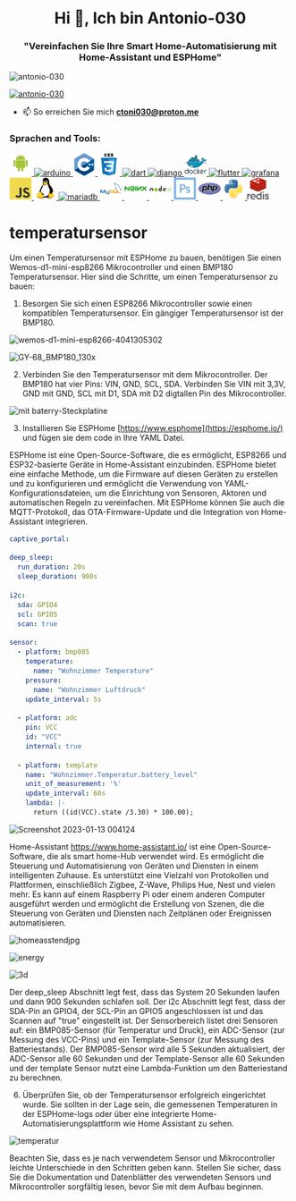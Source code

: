 <h1 align="center">Hi 👋, Ich bin Antonio-030</h1>
<h3 align="center">"Vereinfachen Sie Ihre Smart Home-Automatisierung mit Home-Assistant und ESPHome"</h3>

<p align="left"> <img src="https://komarev.com/ghpvc/?username=antonio-030&label=Profile%20views&color=0e75b6&style=flat" alt="antonio-030" /> </p>

<p align="left"> <a href="https://github.com/ryo-ma/github-profile-trophy"><img src="https://github-profile-trophy.vercel.app/?username=antonio-030" alt="antonio-030" /></a> </p>

- 📫 So erreichen Sie mich **ctoni030@proton.me**


<h3 align="left">Sprachen and Tools:</h3>
<p align="left"> <a href="https://developer.android.com" target="_blank" rel="noreferrer"> <img src="https://raw.githubusercontent.com/devicons/devicon/master/icons/android/android-original-wordmark.svg" alt="android" width="40" height="40"/> </a> <a href="https://www.arduino.cc/" target="_blank" rel="noreferrer"> <img src="https://cdn.worldvectorlogo.com/logos/arduino-1.svg" alt="arduino" width="40" height="40"/> </a> <a href="https://www.w3schools.com/cpp/" target="_blank" rel="noreferrer"> <img src="https://raw.githubusercontent.com/devicons/devicon/master/icons/cplusplus/cplusplus-original.svg" alt="cplusplus" width="40" height="40"/> </a> <a href="https://www.w3schools.com/css/" target="_blank" rel="noreferrer"> <img src="https://raw.githubusercontent.com/devicons/devicon/master/icons/css3/css3-original-wordmark.svg" alt="css3" width="40" height="40"/> </a> <a href="https://dart.dev" target="_blank" rel="noreferrer"> <img src="https://www.vectorlogo.zone/logos/dartlang/dartlang-icon.svg" alt="dart" width="40" height="40"/> </a> <a href="https://www.djangoproject.com/" target="_blank" rel="noreferrer"> <img src="https://cdn.worldvectorlogo.com/logos/django.svg" alt="django" width="40" height="40"/> </a> <a href="https://www.docker.com/" target="_blank" rel="noreferrer"> <img src="https://raw.githubusercontent.com/devicons/devicon/master/icons/docker/docker-original-wordmark.svg" alt="docker" width="40" height="40"/> </a> <a href="https://flutter.dev" target="_blank" rel="noreferrer"> <img src="https://www.vectorlogo.zone/logos/flutterio/flutterio-icon.svg" alt="flutter" width="40" height="40"/> </a> <a href="https://grafana.com" target="_blank" rel="noreferrer"> <img src="https://www.vectorlogo.zone/logos/grafana/grafana-icon.svg" alt="grafana" width="40" height="40"/> </a> <a href="https://developer.mozilla.org/en-US/docs/Web/JavaScript" target="_blank" rel="noreferrer"> <img src="https://raw.githubusercontent.com/devicons/devicon/master/icons/javascript/javascript-original.svg" alt="javascript" width="40" height="40"/> </a> <a href="https://www.linux.org/" target="_blank" rel="noreferrer"> <img src="https://raw.githubusercontent.com/devicons/devicon/master/icons/linux/linux-original.svg" alt="linux" width="40" height="40"/> </a> <a href="https://mariadb.org/" target="_blank" rel="noreferrer"> <img src="https://www.vectorlogo.zone/logos/mariadb/mariadb-icon.svg" alt="mariadb" width="40" height="40"/> </a> <a href="https://www.mysql.com/" target="_blank" rel="noreferrer"> <img src="https://raw.githubusercontent.com/devicons/devicon/master/icons/mysql/mysql-original-wordmark.svg" alt="mysql" width="40" height="40"/> </a> <a href="https://www.nginx.com" target="_blank" rel="noreferrer"> <img src="https://raw.githubusercontent.com/devicons/devicon/master/icons/nginx/nginx-original.svg" alt="nginx" width="40" height="40"/> </a> <a href="https://nodejs.org" target="_blank" rel="noreferrer"> <img src="https://raw.githubusercontent.com/devicons/devicon/master/icons/nodejs/nodejs-original-wordmark.svg" alt="nodejs" width="40" height="40"/> </a> <a href="https://www.photoshop.com/en" target="_blank" rel="noreferrer"> <img src="https://raw.githubusercontent.com/devicons/devicon/master/icons/photoshop/photoshop-line.svg" alt="photoshop" width="40" height="40"/> </a> <a href="https://www.php.net" target="_blank" rel="noreferrer"> <img src="https://raw.githubusercontent.com/devicons/devicon/master/icons/php/php-original.svg" alt="php" width="40" height="40"/> </a> <a href="https://www.python.org" target="_blank" rel="noreferrer"> <img src="https://raw.githubusercontent.com/devicons/devicon/master/icons/python/python-original.svg" alt="python" width="40" height="40"/> </a> <a href="https://redis.io" target="_blank" rel="noreferrer"> <img src="https://raw.githubusercontent.com/devicons/devicon/master/icons/redis/redis-original-wordmark.svg" alt="redis" width="40" height="40"/> </a> </p>

# temperatursensor
Um einen Temperatursensor mit ESPHome zu bauen,
benötigen Sie einen Wemos-d1-mini-esp8266 Mikrocontroller und einen BMP180 Temperatursensor.
Hier sind die Schritte, um einen Temperatursensor zu bauen:

1. Besorgen Sie sich einen ESP8266 Mikrocontroller sowie einen kompatiblen Temperatursensor. Ein gängiger Temperatursensor ist der BMP180.

![wemos-d1-mini-esp8266-4041305302](https://user-images.githubusercontent.com/99229976/212190994-6b7ca951-23d7-43ba-93cf-5314f3266812.jpg)

![GY-68_BMP180_130x](https://user-images.githubusercontent.com/99229976/212204934-e10046c8-d9d1-48da-9759-44fa759ab3a5.jpg)

2. Verbinden Sie den Temperatursensor mit dem Mikrocontroller. Der BMP180 hat vier Pins: VIN, GND, SCL, SDA. Verbinden Sie VIN mit 3,3V, GND mit GND, SCL mit D1, SDA mit D2 digtallen Pin des Mikrocontroller.

![mit baterry-Steckplatine](https://user-images.githubusercontent.com/99229976/212208127-2150147d-a407-48f9-8c90-6280cf008982.jpg)

3. Installieren Sie ESPHome [https://www.esphome](https://esphome.io/) und fügen sie dem code in Ihre YAML Datei.  

ESPHome ist eine Open-Source-Software, die es ermöglicht, ESP8266 und ESP32-basierte Geräte in Home-Assistant einzubinden. ESPHome bietet eine einfache Methode, um die Firmware auf diesen Geräten zu erstellen und zu konfigurieren und ermöglicht die Verwendung von YAML-Konfigurationsdateien, um die Einrichtung von Sensoren, Aktoren und automatischen Regeln zu vereinfachen. Mit ESPHome können Sie auch die MQTT-Protokoll, das OTA-Firmware-Update und die Integration von Home-Assistant integrieren.

```yaml
captive_portal:

deep_sleep:
  run_duration: 20s
  sleep_duration: 900s
 
i2c: 
  sda: GPIO4
  scl: GPIO5
  scan: true
  
sensor:
  - platform: bmp085
    temperature:
      name: "Wohnzimmer Temperature"
    pressure:
      name: "Wohnzimmer Luftdruck"
    update_interval: 5s
    
  - platform: adc
    pin: VCC
    id: "VCC"
    internal: true
    
  - platform: template
    name: "Wohnzimmer.Temperatur.battery_level"
    unit_of_measurement: '%'
    update_interval: 60s
    lambda: |-
      return ((id(VCC).state /3.30) * 100.00);    
```

![Screenshot 2023-01-13 004124](https://user-images.githubusercontent.com/99229976/212204420-26be2957-c39e-4a89-ba95-e7c3fa886c61.jpg)

Home-Assistant https://www.home-assistant.io/ ist eine Open-Source-Software, die als smart home-Hub verwendet wird. Es ermöglicht die Steuerung und Automatisierung von Geräten und Diensten in einem intelligenten Zuhause. Es unterstützt eine Vielzahl von Protokollen und Plattformen, einschließlich Zigbee, Z-Wave, Philips Hue, Nest und vielen mehr. Es kann auf einem Raspberry Pi oder einem anderen Computer ausgeführt werden und ermöglicht die Erstellung von Szenen, die die Steuerung von Geräten und Diensten nach Zeitplänen oder Ereignissen automatisieren.

![homeasstendjpg](https://user-images.githubusercontent.com/99229976/212205370-af1be8b6-884e-40aa-9f20-8709b1283d2d.jpg)

![energy](https://user-images.githubusercontent.com/99229976/212205525-bb45ed86-fe0d-48b6-a44f-693175bbce19.jpg)

![3d](https://user-images.githubusercontent.com/99229976/212207432-fa5be4e5-329c-4aa2-9ddf-2403cace3e53.jpg)


Der deep_sleep Abschnitt legt fest, dass das System 20 Sekunden laufen und dann 900 Sekunden schlafen soll.
Der i2c Abschnitt legt fest, dass der SDA-Pin an GPIO4, der SCL-Pin an GPIO5 angeschlossen ist und das Scannen auf "true" eingestellt ist.
Der Sensorbereich listet drei Sensoren auf: ein BMP085-Sensor (für Temperatur und Druck), ein ADC-Sensor (zur Messung des VCC-Pins) und ein Template-Sensor (zur Messung des Batteriestands).
Der BMP085-Sensor wird alle 5 Sekunden aktualisiert, der ADC-Sensor alle 60 Sekunden und der Template-Sensor alle 60 Sekunden und der template Sensor nutzt eine Lambda-Funktion um den Batteriestand zu berechnen.

6. Überprüfen Sie, ob der Temperatursensor erfolgreich eingerichtet wurde. Sie sollten in der Lage sein, die gemessenen Temperaturen in der ESPHome-logs oder über eine integrierte Home-Automatisierungsplattform wie Home Assistant zu sehen.

![temperatur](https://user-images.githubusercontent.com/99229976/212207816-f2074677-9ffb-4ebf-8108-10bfa9c7bea8.jpg)

Beachten Sie, dass es je nach verwendetem Sensor und Mikrocontroller leichte Unterschiede in den Schritten geben kann. Stellen Sie sicher, dass Sie die Dokumentation und Datenblätter des verwendeten Sensors und Mikrocontroller sorgfältig lesen, bevor Sie mit dem Aufbau beginnen.
